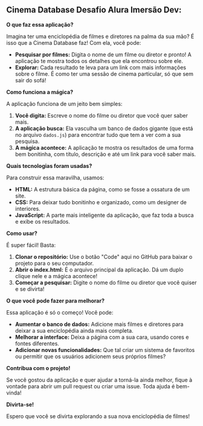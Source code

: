 ## Cinema Database Desafio Alura Imersão Dev:

**O que faz essa aplicação?**

Imagina ter uma enciclopédia de filmes e diretores na palma da sua mão? É isso que a Cinema Database faz! Com ela, você pode:

* **Pesquisar por filmes:** Digita o nome de um filme ou diretor e pronto! A aplicação te mostra todos os detalhes que ela encontrou sobre ele.
* **Explorar:** Cada resultado te leva para um link com mais informações sobre o filme. É como ter uma sessão de cinema particular, só que sem sair do sofá!

**Como funciona a mágica?**

A aplicação funciona de um jeito bem simples:

1. **Você digita:** Escreve o nome do filme ou diretor que você quer saber mais.
2. **A aplicação busca:** Ela vasculha um banco de dados gigante (que está no arquivo `dados.js`) para encontrar tudo que tem a ver com a sua pesquisa.
3. **A mágica acontece:** A aplicação te mostra os resultados de uma forma bem bonitinha, com título, descrição e até um link para você saber mais.

**Quais tecnologias foram usadas?**

Para construir essa maravilha, usamos:

* **HTML:** A estrutura básica da página, como se fosse a ossatura de um site.
* **CSS:** Para deixar tudo bonitinho e organizado, como um designer de interiores.
* **JavaScript:** A parte mais inteligente da aplicação, que faz toda a busca e exibe os resultados.

**Como usar?**

É super fácil! Basta:

1. **Clonar o repositório:** Use o botão "Code" aqui no GitHub para baixar o projeto para o seu computador.
2. **Abrir o index.html:** É o arquivo principal da aplicação. Dá um duplo clique nele e a mágica acontece!
3. **Começar a pesquisar:** Digite o nome do filme ou diretor que você quiser e se divirta!

**O que você pode fazer para melhorar?**

Essa aplicação é só o começo! Você pode:

* **Aumentar o banco de dados:** Adicione mais filmes e diretores para deixar a sua enciclopédia ainda mais completa.
* **Melhorar a interface:** Deixa a página com a sua cara, usando cores e fontes diferentes.
* **Adicionar novas funcionalidades:** Que tal criar um sistema de favoritos ou permitir que os usuários adicionem seus próprios filmes?

**Contribua com o projeto!**

Se você gostou da aplicação e quer ajudar a torná-la ainda melhor, fique à vontade para abrir um pull request ou criar uma issue. Toda ajuda é bem-vinda!

**Divirta-se!**

Espero que você se divirta explorando a sua nova enciclopédia de filmes!
